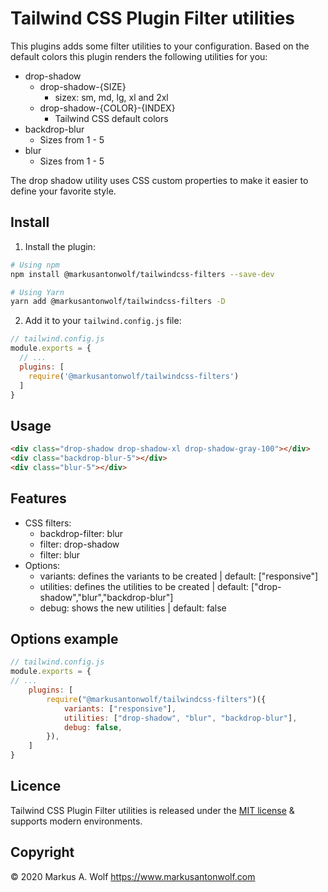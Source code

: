 # Tailwind CSS Plugin Filter utilities

This plugins adds some filter utilities to your configuration. Based on the default colors this plugin renders the following utilities for you:

- drop-shadow
    - drop-shadow-{SIZE}
        - sizex: sm, md, lg, xl and 2xl
    - drop-shadow-{COLOR}-{INDEX}
        - Tailwind CSS default colors
- backdrop-blur
    - Sizes from 1 - 5
- blur
    - Sizes from 1 - 5

The drop shadow utility uses CSS custom properties to make it easier to define your favorite style.

## Install

1. Install the plugin:

  ```bash
  # Using npm
  npm install @markusantonwolf/tailwindcss-filters --save-dev

  # Using Yarn
  yarn add @markusantonwolf/tailwindcss-filters -D
  ```

2. Add it to your `tailwind.config.js` file:

  ```js
  // tailwind.config.js
  module.exports = {
    // ...
    plugins: [
      require('@markusantonwolf/tailwindcss-filters')
    ]
  }
  ```

## Usage

```html
<div class="drop-shadow drop-shadow-xl drop-shadow-gray-100"></div>
<div class="backdrop-blur-5"></div>
<div class="blur-5"></div>
```

## Features

-   CSS filters:
    - backdrop-filter: blur
    - filter: drop-shadow
    - filter: blur
-   Options:
     - variants: defines the variants to be created | default: ["responsive"]
     - utilities: defines the utilities to be created | default: ["drop-shadow","blur","backdrop-blur"]
     - debug: shows the new utilities | default: false

## Options example

```js
// tailwind.config.js
module.exports = {
// ...
    plugins: [
        require("@markusantonwolf/tailwindcss-filters")({
            variants: ["responsive"],
            utilities: ["drop-shadow", "blur", "backdrop-blur"],
            debug: false,
        }),
    ]
}
```

## Licence

Tailwind CSS Plugin Filter utilities is released under the [MIT license](https://github.com/markusantonwolf/tailwindcss-filters/blob/master/licence.md) & supports modern environments.

## Copyright

© 2020 Markus A. Wolf
<https://www.markusantonwolf.com>
